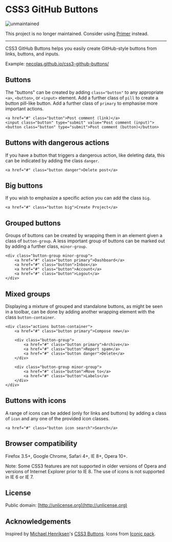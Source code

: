 # CSS3 GitHub Buttons #

![unmaintained](http://img.shields.io/badge/status-unmaintained-red.png)

This project is no longer maintained. Consider using [Primer](https://primer.style/css/components/buttons) instead.

---

CSS3 GitHub Buttons helps you easily create GitHub-style buttons from links, buttons, and inputs.

Example: [necolas.github.io/css3-github-buttons/](http://necolas.github.io/css3-github-buttons/)

## Buttons ##

The "buttons" can be created by adding `class="button"` to any appropriate `<a>`, `<button>`, or `<input>` element. Add a further class of `pill` to create a button pill-like button. Add a further class of `primary` to emphasise more important actions.

    <a href="#" class="button">Post comment (link)</a>
    <input class="button" type="submit" value="Post comment (input)">
    <button class="button" type="submit">Post comment (button)</button>

## Buttons with dangerous actions ##

If you have a button that triggers a dangerous action, like deleting data, this can be indicated by adding the class `danger`.

    <a href="#" class="button danger">Delete post</a>

## Big buttons ##

If you wish to emphasize a specific action you can add the class `big`.

    <a href="#" class="button big">Create Project</a>

## Grouped buttons ##

Groups of buttons can be created by wrapping them in an element given a class of `button-group`. A less important group of buttons can be marked out by adding a further class, `minor-group`.

    <div class="button-group minor-group">
        <a href="#" class="button primary">Dashboard</a>
        <a href="#" class="button">Inbox</a>
        <a href="#" class="button">Account</a>
        <a href="#" class="button">Logout</a>
    </div>

## Mixed groups ##

Displaying a mixture of grouped and standalone buttons, as might be seen in a toolbar, can be done by adding another wrapping element with the class `button-container`.

    <div class="actions button-container">
        <a href="#" class="button primary">Compose new</a>

        <div class="button-group">
            <a href="#" class="button primary">Archive</a>
            <a href="#" class="button">Report spam</a>
            <a href="#" class="button danger">Delete</a>
        </div>

        <div class="button-group minor-group">
            <a href="#" class="button">Move to</a>
            <a href="#" class="button">Labels</a>
        </div>
    </div>

## Buttons with icons ##

A range of icons can be added (only for links and buttons) by adding a class of `icon` and any one of the provided icon classes.

    <a href="#" class="button icon search">Search</a>

## Browser compatibility ##

Firefox 3.5+, Google Chrome, Safari 4+, IE 8+, Opera 10+.

Note: Some CSS3 features are not supported in older versions of Opera and versions of Internet Explorer prior to IE 8. The use of icons is not supported in IE 6 or IE 7.

## License ##

Public domain: [http://unlicense.org](http://unlicense.org)

## Acknowledgements ##

Inspired by [Michael Henriksen](http://michaelhenriksen.dk)'s [CSS3 Buttons](http://github.com/michenriksen/css3buttons). Icons from [Iconic pack](http://somerandomdude.com/projects/iconic/).

